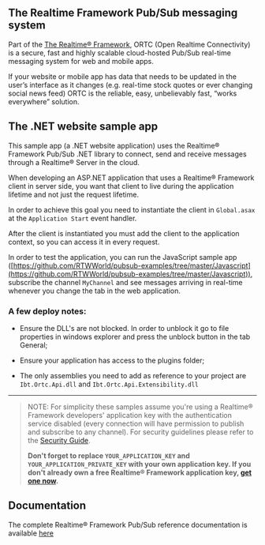## The Realtime Framework Pub/Sub messaging system
Part of the [The Realtime® Framework](http://www.realtime.co/solutions/realtimeframework), ORTC (Open Realtime Connectivity) is a secure, fast and highly scalable cloud-hosted Pub/Sub real-time messaging system for web and mobile apps.

If your website or mobile app has data that needs to be updated in the user’s interface as it changes (e.g. real-time stock quotes or ever changing social news feed) ORTC is the reliable, easy, unbelievably fast, “works everywhere” solution.

## The .NET website sample app
This sample app (a .NET website application) uses the Realtime® Framework Pub/Sub .NET library to connect, send and receive messages through a Realtime® Server in the cloud.

When developing an ASP.NET application that uses a Realtime® Framework client in server side, you want that client to live during the application lifetime and not just the request lifetime.

In order to achieve this goal you need to instantiate the client in `Global.asax` at the `Application Start` event handler.

After the client is instantiated you must add the client to the application context,
so you can access it in every request. 

In order to test the application, you can run the JavaScript sample app ([https://github.com/RTWWorld/pubsub-examples/tree/master/Javascript](https://github.com/RTWWorld/pubsub-examples/tree/master/Javascript)), subscribe the channel `MyChannel` and see messages arriving in real-time whenever you change the tab in the web application.

### A few deploy notes:

- Ensure the DLL's are not blocked. In order to unblock it go to file properties in windows explorer and press the unblock button in the tab General;

- Ensure your application has access to the plugins folder;

- The only assemblies you need to add as reference to your project are `Ibt.Ortc.Api.dll` and `Ibt.Ortc.Api.Extensibility.dll`

----------


> NOTE: For simplicity these samples assume you're using a Realtime® Framework developers' application key with the authentication service disabled (every connection will have permission to publish and subscribe to any channel). For security guidelines please refer to the [Security Guide](http://docs.xrtml.org/pubsub/overview/2-1-0/security.htm). 
> 
> **Don't forget to replace `YOUR_APPLICATION_KEY` and `YOUR_APPLICATION_PRIVATE_KEY` with your own application key. If you don't already own a free Realtime® Framework application key, [get one now](https://app.realtime.co/developers/getlicense).**


## Documentation
The complete Realtime® Framework Pub/Sub reference documentation is available [here](http://docs.xrtml.org/pubsub/library/2-1-0/welcome.htm)
